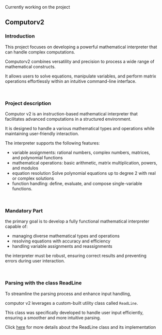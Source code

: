 Currently working on the project

## Computorv2

### Introduction

This project focuses on developing a powerful mathematical interpreter that can handle complex computations.

Computorv2 combines versatility and precision to process a wide range of mathematical constructs.

It allows users to solve equations, manipulate variables, and perform matrix operations effortlessly within an intuitive command-line interface.

<br>

### Project description

Computor v2 is an instruction-based mathematical interpreter that facilitates advanced computations in a structured environment.

It is designed to handle a various mathematical types and operations while maintaining user-friendly interaction.

The interpreter supports the following features:

- variable assignments: rational numbers, complex numbers, matrices, and polynomial functions
- mathematical operations: basic arithmetic, matrix multiplication, powers, and modulos
- equation resolution Solve polynomial equations up to degree 2 with real or complex solutions
- function handling: define, evaluate, and compose single-variable functions.

<br>

### Mandatory Part

the primary goal is to develop a fully functional mathematical interpreter capable of:

- managing diverse mathematical types and operations
- resolving equations with accuracy and efficiency
- handling variable assignments and reassignments

the interpreter must be robust, ensuring correct results and preventing errors during user interaction.

<br>

### Parsing with the class ReadLine

To streamline the parsing process and enhance input handling,

computor v2 leverages a custom-built utility class called `ReadLine`.

This class was specifically developed to handle user input efficiently, ensuring a smoother and more intuitive parsing.

Click [here](https://github.com/sleepychloe/ReadLine) for more details about the ReadLine class and its implementation
